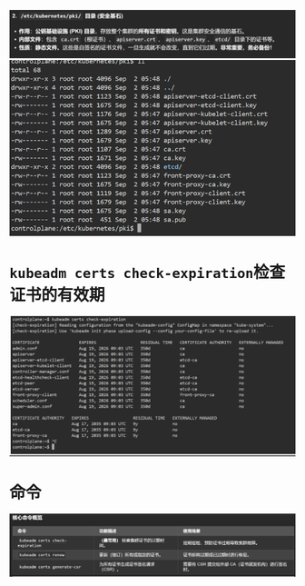![alt text](README_Images/3-pki证书文件/image.png)
![alt text](README_Images/3-pki证书文件/image-1.png)

# `kubeadm certs check-expiration`检查证书的有效期
![alt text](README_Images/3-pki证书文件/image-2.png)

# 命令
![alt text](README_Images/3-pki证书文件/image-3.png)